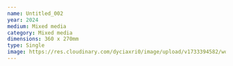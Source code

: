 ```yaml
---
name: Untitled_002
year: 2024
medium: Mixed media
category: Mixed media
dimensions: 360 x 270mm
type: Single
image: https://res.cloudinary.com/dyciaxri0/image/upload/v1733394582/words-falling/test_files/works/Heinemann_Untitled_002_2024_360x270mm_web_iusgcw.jpg
---
```

